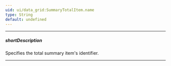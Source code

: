 ```yaml
---
uid: ui/data_grid:SummaryTotalItem.name
type: String
default: undefined
---
```

---
##### shortDescription
Specifies the total summary item's identifier.

---
